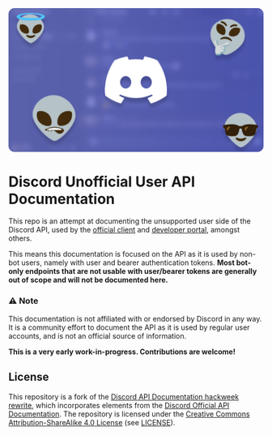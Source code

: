 ![Header Image](https://github.com/discord-userdoccers/discord-userdoccers/blob/main/alienheader.png?raw=true)

# Discord Unofficial User API Documentation

This repo is an attempt at documenting the unsupported user side of the Discord API, used by the [official client](https://discord.com/app) and [developer portal](https://discord.com/developers/applications), amongst others. 

This means this documentation is focused on the API as it is used by non-bot users, namely with user and bearer authentication tokens. **Most bot-only endpoints that are not usable with user/bearer tokens are generally out of scope and will not be documented here.**

### ⚠️ Note
This documentation is not affiliated with or endorsed by Discord in any way. It is a community effort to document the API as it is used by regular user accounts, and is not an official source of information.

**This is a very early work-in-progress. Contributions are welcome!**

## License
This repository is a fork of the [Discord API Documentation hackweek rewrite](https://github.com/IanMitchell/hackweek-discord-api-docs), which incorporates elements from the [Discord Official API Documentation](https://github.com/discord/discord-api-docs). The repository  is licensed under the [Creative Commons Attribution-ShareAlike 4.0 License](https://creativecommons.org/licenses/by-sa/4.0/) (see [LICENSE](LICENSE)).
